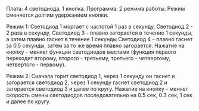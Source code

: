 Плата: 4 светодиода, 1 кнопка.
Программа: 2 режима работы.
Режим сменяется долгим удержанием кнопки.

Режим 1:
Светодиод 1 моргает с частотой 1 раз в секунду,
Светодиод 2 - 2 раза в секунду,
Светодиод 3 - плавно загорается в течение 1 секунды, а затем плавно гаснет в течение 1 секунды
Светодиод 4 - плавно гаснет за 0.5 секунды, затем за то же время плавно загорается.
Нажатие на кнопку - меняет функции светодиодов местами (функция первого переходит второму, второго - третьему, третьего - четвертому, четвертого - первому).

Режим 2:
Сначала горит светодиод 1, через 1 секунду он гаснет и загорается светодиод 2, через 1 секунду гаснет светодиод 2 и загорается светодиод 3 и далее по кругу.
Нажатие на кнопку - меняет скорость смены светодиодов последовательно на 0.5 сек, 0.3 сек, 1 сек и далее по кругу.
